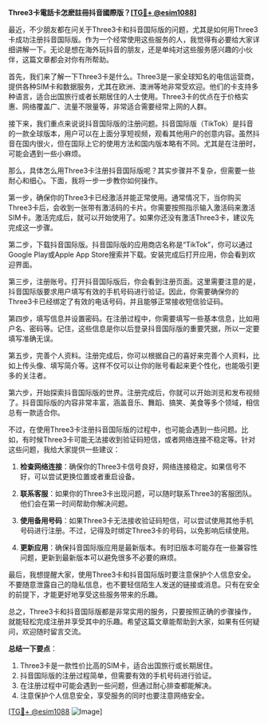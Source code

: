 **Three3卡電話卡怎麽註冊抖音國際版？[[TG💪+ @esim1088](https://t.me/s/esim1088)]**

最近，不少朋友都在问关于Three3卡和抖音国际版的问题，尤其是如何用Three3卡成功注册抖音国际版。作为一个经常使用这些服务的人，我觉得有必要给大家详细讲解一下。无论是想在海外玩抖音的朋友，还是单纯对这些服务感兴趣的小伙伴，这篇文章都会对你有所帮助。

首先，我们来了解一下Three3卡是什么。Three3是一家全球知名的电信运营商，提供各种SIM卡和数据服务，尤其在欧洲、澳洲等地非常受欢迎。他们的卡支持多种语言，适合出国旅行或者长期居住的人士使用。Three3卡的优点在于价格实惠、网络覆盖广、流量不限量等，非常适合需要经常上网的人群。

接下来，我们重点来说说抖音国际版的注册问题。抖音国际版（TikTok）是抖音的一款全球版本，用户可以在上面分享短视频，观看其他用户的创意内容。虽然抖音在国内很火，但在国际上它的使用方法和国内版本略有不同。尤其是在注册时，可能会遇到一些小麻烦。

那么，具体怎么用Three3卡注册抖音国际版呢？其实步骤并不复杂，但需要一些耐心和细心。下面，我将一步一步教你如何操作。

第一步，确保你的Three3卡已经激活并能正常使用。通常情况下，当你购买Three3卡后，会收到一张带有激活码的卡片。你需要按照指示输入激活码来激活SIM卡。激活完成后，就可以开始使用了。如果你还没有激活Three3卡，建议先完成这一步骤。

第二步，下载抖音国际版。抖音国际版的应用商店名称是“TikTok”，你可以通过Google Play或Apple App Store搜索并下载。安装完成后打开应用，你会看到欢迎界面。

第三步，注册账号。打开抖音国际版后，你会看到注册页面。这里需要注意的是，抖音国际版要求用户填写有效的手机号码进行验证。因此，你需要确保你的Three3卡已经绑定了有效的电话号码，并且能够正常接收短信验证码。

第四步，填写信息并设置密码。在注册过程中，你需要填写一些基本信息，比如用户名、密码等。记住，这些信息是你以后登录抖音国际版的重要凭据，所以一定要填写准确无误。

第五步，完善个人资料。注册完成后，你可以根据自己的喜好来完善个人资料，比如上传头像、填写简介等。这样不仅可以让你的账号看起来更个性化，也能吸引更多的关注者。

第六步，开始探索抖音国际版的世界。注册完成后，你就可以开始浏览和发布视频了。抖音国际版的内容非常丰富，涵盖音乐、舞蹈、搞笑、美食等多个领域，相信总有一款适合你。

不过，在使用Three3卡注册抖音国际版的过程中，也可能会遇到一些问题。比如，有时候Three3卡可能无法接收到验证码短信，或者网络连接不稳定等。针对这些问题，我给大家提供一些建议：

1. **检查网络连接**：确保你的Three3卡信号良好，网络连接稳定。如果信号不好，可以尝试更换位置或者重启设备。

2. **联系客服**：如果你的Three3卡出现问题，可以随时联系Three3的客服团队。他们会在第一时间帮助你解决问题。

3. **使用备用号码**：如果Three3卡无法接收验证码短信，可以尝试使用其他手机号码进行注册。不过，记得及时绑定Three3卡的号码，以免影响后续使用。

4. **更新应用**：确保抖音国际版应用是最新版本。有时旧版本可能存在一些兼容性问题，更新到最新版本可以避免很多不必要的麻烦。

最后，我想提醒大家，使用Three3卡和抖音国际版时要注意保护个人信息安全。不要随意泄露自己的隐私信息，也不要轻信陌生人发送的链接或消息。只有在安全的前提下，才能更好地享受这些服务带来的乐趣。

总之，Three3卡和抖音国际版都是非常实用的服务，只要按照正确的步骤操作，就能轻松完成注册并享受其中的乐趣。希望这篇文章能帮助到大家，如果有任何疑问，欢迎随时留言交流。

**总结一下要点**：
1. Three3卡是一款性价比高的SIM卡，适合出国旅行或长期居住。
2. 抖音国际版的注册过程简单，但需要有效的手机号码进行验证。
3. 在注册过程中可能会遇到一些问题，但通过耐心排查都能解决。
4. 注意保护个人信息安全，享受服务的同时也要注意网络安全。

[[TG💪+ @esim1088](https://t.me/s/esim1088) ![Image](https://i.postimg.cc/4NQfJmqS/Snipaste-2025-05-13-00-14-12.png)]
